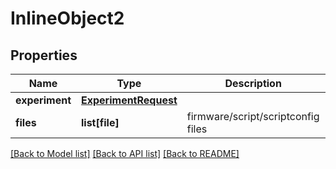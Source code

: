 # InlineObject2

## Properties
Name | Type | Description | Notes
------------ | ------------- | ------------- | -------------
**experiment** | [**ExperimentRequest**](ExperimentRequest.md) |  | [optional] 
**files** | **list[file]** | firmware/script/scriptconfig files | [optional] 

[[Back to Model list]](../README.md#documentation-for-models) [[Back to API list]](../README.md#documentation-for-api-endpoints) [[Back to README]](../README.md)


